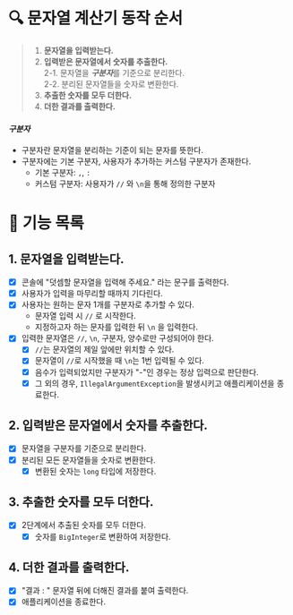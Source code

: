 # 🔍 문자열 계산기 동작 순서

> 1. **문자열을 입력받는다.**
> 2. **입력받은 문자열에서 숫자를 추출한다.**  
     2-1. 문자열을 ***구분자***를 기준으로 분리한다.  
     2-2. 분리된 문자열들을 숫자로 변환한다.
> 3. **추출한 숫자를 모두 더한다.**
> 4. **더한 결과를 출력한다.**

#### ***구분자***

- 구분자란 문자열을 분리하는 기준이 되는 문자를 뜻한다.
- 구분자에는 기본 구분자, 사용자가 추가하는 커스텀 구분자가 존재한다.
    - 기본 구분자: `,`, `:`
    - 커스텀 구분자: 사용자가 `//` 와 `\n`을 통해 정의한 구분자

# 🚀 기능 목록

## 1. 문자열을 입력받는다.

- [X] 콘솔에 "덧셈할 문자열을 입력해 주세요." 라는 문구를 출력한다.
- [X] 사용자가 입력을 마무리할 때까지 기다린다.
- [X] 사용자는 원하는 문자 1개를 구분자로 추가할 수 있다.
    - 문자열 입력 시 `//` 로 시작한다.
    - 지정하고자 하는 문자를 입력한 뒤 `\n` 을 입력한다.
- [X] 입력한 문자열은 `//`, `\n`, 구분자, 양수로만 구성되어야 한다.
    - [X] `//`는 문자열의 제일 앞에만 위치할 수 있다.
    - [X] 문자열이 `//`로 시작했을 때 `\n`는 1번 입력될 수 있다.
    - [X] 음수가 입력되었지만 구분자가 "-"인 경우는 정상 입력으로 판단한다.
    - [X] 그 외의 경우, `IllegalArgumentException`을 발생시키고 애플리케이션을 종료한다.

## 2. 입력받은 문자열에서 숫자를 추출한다.

- [X] 문자열을 구분자를 기준으로 분리한다.
- [X] 분리된 모든 문자열들을 숫자로 변환한다.
    - [X] 변환된 숫자는 `long` 타입에 저장한다.

## 3. 추출한 숫자를 모두 더한다.

- [X] 2단계에서 추출된 숫자를 모두 더한다.
    - [X] 숫자를 `BigInteger`로 변환하여 저장한다.

## 4. 더한 결과를 출력한다.

- [X] "결과 : " 문자열 뒤에 더해진 결과를 붙여 출력한다.
- [X] 애플리케이션을 종료한다.
